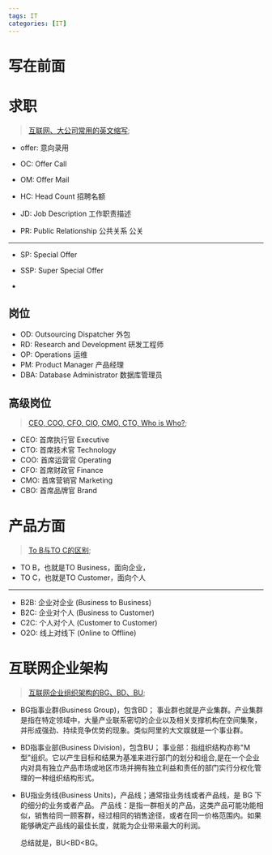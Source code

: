 ```yaml
---
tags: IT
categories: [IT]
---
```


# 写在前面





# 求职

>   [互联网、大公司常用的英文缩写](https://blog.csdn.net/weixin_40599109/article/details/120369473);

-   offer: 意向录用

-   OC: Offer Call 

-   OM: Offer Mail

-   HC: Head Count 招聘名额

-   JD: Job Description 工作职责描述

-   PR: Public Relationship 公共关系 公关

-   ---

-   SP: Special Offer

-   SSP: Super Special Offer
-   

## 岗位

-   OD: Outsourcing Dispatcher 外包
-   RD: Research and Development 研发工程师
-   OP: Operations 运维
-   PM: Product Manager 产品经理
-   DBA: Database Administrator 数据库管理员

## 高级岗位

>   [CEO, COO, CFO, CIO, CMO, CTO, Who is Who?](https://www.e-zigurat.com/innovation-school/blog/ceo-coo-cfo-cio-cmo-cto-who-is-who/);

-   CEO: 首席执行官 Executive
-   CTO: 首席技术官 Technology
-   COO: 首席运营官 Operating
-   CFO: 首席财政官 Finance
-   CMO: 首席营销官 Marketing
-   CBO: 首席品牌官 Brand

# 产品方面

>   [To B与TO C的区别](https://zhuanlan.zhihu.com/p/81025320);

-   TO B，也就是TO Business，面向企业，
-   TO C，也就是TO Customer，面向个人

---

-   B2B: 企业对企业 (Business to Business)
-   B2C: 企业对个人 (Business to Customer)
-   C2C: 个人对个人 (Customer to Customer)
-   O2O: 线上对线下 (Online to Offline)

# 互联网企业架构

>   [互联网企业组织架构的BG、BD、BU](https://www.jianshu.com/p/77bb0107ce56);



-   BG指事业群(Business Group)，包含BD；
     事业群也就是产业集群。产业集群是指在特定领域中，大量产业联系密切的企业以及相关支撑机构在空间集聚，并形成强劲、持续竞争优势的现象。类似阿里的大文娱就是一个事业群。

-   BD指事业部(Business Division)，包含BU；
     事业部：指组织结构亦称"M型"组织。它以产生目标和结果为基准来进行部门的划分和组合,是在一个企业内对具有独立产品市场或地区市场并拥有独立利益和责任的部门实行分权化管理的一种组织结构形式。

-   BU指业务线(Business Units)，产品线；通常指业务线或者产品线，是 BG 下的细分的业务或者产品。
     产品线：是指一群相关的产品，这类产品可能功能相似，销售给同一顾客群，经过相同的销售途径，或者在同一价格范围内。如果能够确定产品线的最佳长度，就能为企业带来最大的利润。

    总结就是，BU<BD<BG。 

     





